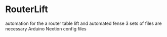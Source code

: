 # RouterLift
automation for the a router table lift and automated fense
3 sets of files are necessary
  Arduino
  Nextion
  config files
